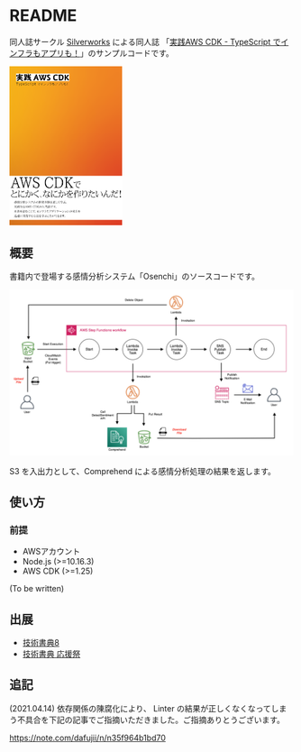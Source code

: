 # README

同人誌サークル [Silverworks](https://twitter.com/SilverworksClub) による同人誌
「[実践AWS CDK - TypeScript でインフラもアプリも！](https://silverworks-techbookfest.tumblr.com/)」のサンプルコードです。

<!-- ![cover](tbf08-cover.png | width=100) -->
<img src="tbf08-cover.png" width=200></img>

## 概要

書籍内で登場する感情分析システム「Osenchi」のソースコードです。

![diagram](osenchi-diagram.png)

S3 を入出力として、Comprehend による感情分析処理の結果を返します。

## 使い方

### 前提

- AWSアカウント
- Node.js (>=10.16.3)
- AWS CDK (>=1.25)

(To be written)

## 出展

- [技術書典8](https://techbookfest.org/event/tbf08)
- [技術書典 応援祭](https://techbookfest.org/)

## 追記

(2021.04.14) 依存関係の陳腐化により、 Linter の結果が正しくなくなってしまう不具合を下記の記事でご指摘いただきました。ご指摘ありとうございます。

https://note.com/dafujii/n/n35f964b1bd70
